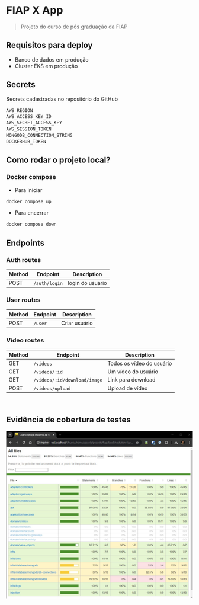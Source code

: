 # FIAP X App
> Projeto do curso de pós graduação da FIAP

## Requisitos para deploy
- Banco de dados em produção
- Cluster EKS em produção

## Secrets
Secrets cadastradas no repositório do GitHub

```bash
AWS_REGION
AWS_ACCESS_KEY_ID
AWS_SECRET_ACCESS_KEY
AWS_SESSION_TOKEN
MONGODB_CONNECTION_STRING
DOCKERHUB_TOKEN
```

## Como rodar o projeto local?
### Docker compose
- Para iniciar
```bash
docker compose up
```
- Para encerrar
```bash
docker compose down
```

## Endpoints

### Auth routes

| Method | Endpoint           | Description       |
| ------ | ------------------ | ----------------- |
| POST   | `/auth/login`      | login do usuário  |


### User routes

| Method | Endpoint                   | Description          |
| ------ | -------------------------- | -------------------- |
| POST   | `/user`                    | Criar usuário        |

### Video routes

| Method | Endpoint                     | Description                |
| ------ | ---------------------------- | -------------------------- |
| GET    | `/videos`                    | Todos os vídeo do usuário  |
| GET    | `/videos/:id`                | Um vídeo do usuário        |
| GET    | `/videos/:id/download/image` | Link para download         |
| POST   | `/videos/upload`             | Upload de vídeo            |

<br />

## Evidência de cobertura de testes

![Evidência de cobertura de testes](coverage.jpg)
